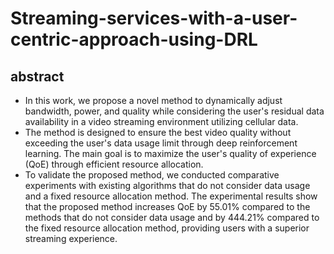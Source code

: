 # Streaming-services-with-a-user-centric-approach-using-DRL

## abstract
- In this work, we propose a novel method to dynamically adjust bandwidth, power, and quality while considering the user's residual data availability in a video streaming environment utilizing cellular data.
- The method is designed to ensure the best video quality without exceeding the user's data usage limit through deep reinforcement learning. The main goal is to maximize the user's quality of experience (QoE) through efficient resource allocation.
- To validate the proposed method, we conducted comparative experiments with existing algorithms that do not consider data usage and a fixed resource allocation method. The experimental results show that the proposed method increases QoE by 55.01\% compared to the methods that do not consider data usage and by 444.21\% compared to the fixed resource allocation method, providing users with a superior streaming experience.
